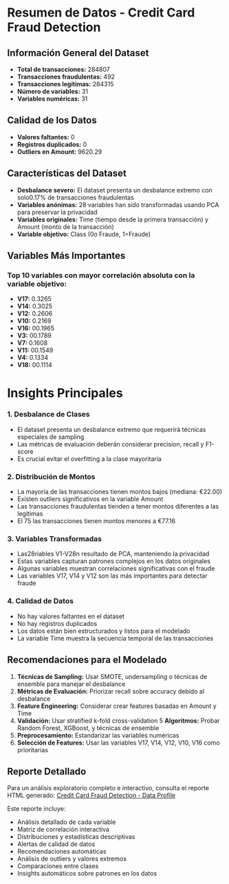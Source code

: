 # Resumen de Datos - Credit Card Fraud Detection

## Información General del Dataset

- **Total de transacciones:** 284807
- **Transacciones fraudulentas:** 492
- **Transacciones legítimas:** 284315
- **Número de variables:** 31
- **Variables numéricas:** 31

## Calidad de los Datos

- **Valores faltantes:** 0
- **Registros duplicados:** 0
- **Outliers en Amount:** 9620.29

## Características del Dataset

- **Desbalance severo:** El dataset presenta un desbalance extremo con solo0.17% de transacciones fraudulentas
- **Variables anónimas:** 28 variables han sido transformadas usando PCA para preservar la privacidad
- **Variables originales:** Time (tiempo desde la primera transacción) y Amount (monto de la transacción)
- **Variable objetivo:** Class (0o Fraude, 1=Fraude)

## Variables Más Importantes

### Top 10 variables con mayor correlación absoluta con la variable objetivo:

- **V17:** 0.3265
- **V14:** 0.3025
- **V12:** 0.2606
- **V10:** 0.2169
- **V16:** 00.1965
- **V3:** 00.1789
- **V7:** 0.1608
- **V11:** 00.1549
- **V4:** 0.1334
- **V18:** 00.1114

# Insights Principales

### 1. Desbalance de Clases
- El dataset presenta un desbalance extremo que requerirá técnicas especiales de sampling
- Las métricas de evaluación deberán considerar precision, recall y F1-score
- Es crucial evitar el overfitting a la clase mayoritaria

### 2. Distribución de Montos
- La mayoría de las transacciones tienen montos bajos (mediana: €22.00)
- Existen outliers significativos en la variable Amount
- Las transacciones fraudulentas tienden a tener montos diferentes a las legítimas
- El 75 las transacciones tienen montos menores a €77.16

### 3. Variables Transformadas
- Las28riables V1-V28n resultado de PCA, manteniendo la privacidad
- Estas variables capturan patrones complejos en los datos originales
- Algunas variables muestran correlaciones significativas con el fraude
- Las variables V17, V14 y V12 son las más importantes para detectar fraude

### 4. Calidad de Datos
- No hay valores faltantes en el dataset
- No hay registros duplicados
- Los datos están bien estructurados y listos para el modelado
- La variable Time muestra la secuencia temporal de las transacciones

## Recomendaciones para el Modelado

1. **Técnicas de Sampling:** Usar SMOTE, undersampling o técnicas de ensemble para manejar el desbalance
2. **Métricas de Evaluación:** Priorizar recall sobre accuracy debido al desbalance
3. **Feature Engineering:** Considerar crear features basadas en Amount y Time
4. **Validación:** Usar stratified k-fold cross-validation
5 **Algoritmos:** Probar Random Forest, XGBoost, y técnicas de ensemble
6. **Preprocesamiento:** Estandarizar las variables numéricas
7. **Selección de Features:** Usar las variables V17, V14, V12, V10, V16 como prioritarias

## Reporte Detallado

Para un análisis exploratorio completo e interactivo, consulta el reporte HTML generado:
[Credit Card Fraud Detection - Data Profile](../../outputs/creditcard_profile_report.html)

Este reporte incluye:
- Análisis detallado de cada variable
- Matriz de correlación interactiva
- Distribuciones y estadísticas descriptivas
- Alertas de calidad de datos
- Recomendaciones automáticas
- Análisis de outliers y valores extremos
- Comparaciones entre clases
- Insights automáticos sobre patrones en los datos
